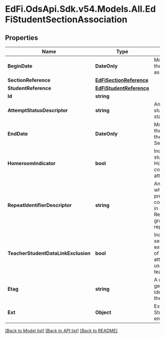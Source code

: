 # EdFi.OdsApi.Sdk.v54.Models.All.EdFiStudentSectionAssociation

## Properties

Name | Type | Description | Notes
------------ | ------------- | ------------- | -------------
**BeginDate** | **DateOnly** | Month, day, and year of the Student&#39;s entry or assignment to the Section. | 
**SectionReference** | [**EdFiSectionReference**](EdFiSectionReference.md) |  | 
**StudentReference** | [**EdFiStudentReference**](EdFiStudentReference.md) |  | 
**Id** | **string** |  | [optional] 
**AttemptStatusDescriptor** | **string** | An indication of the student&#39;s completion status for the section. | [optional] 
**EndDate** | **DateOnly** | Month, day, and year of the withdrawal or exit of the Student from the Section. | [optional] 
**HomeroomIndicator** | **bool** | Indicates the Section is the student&#39;s homeroom. Homeroom period may the convention for taking daily attendance. | [optional] 
**RepeatIdentifierDescriptor** | **string** | An indication as to whether a student has previously taken a given course.        Repeated, counted in grade point average        Repeated, not counted in grade point average        Not repeated        Other. | [optional] 
**TeacherStudentDataLinkExclusion** | **bool** | Indicates that the student-section combination is excluded from calculation of value-added or growth attribution calculations used for a particular teacher evaluation. | [optional] 
**Etag** | **string** | A unique system-generated value that identifies the version of the resource. | [optional] 
**Ext** | **Object** | Extensions to the StudentSectionAssociation entity. | [optional] 

[[Back to Model list]](../../README.md#documentation-for-models) [[Back to API list]](../../README.md#documentation-for-api-endpoints) [[Back to README]](../../README.md)

